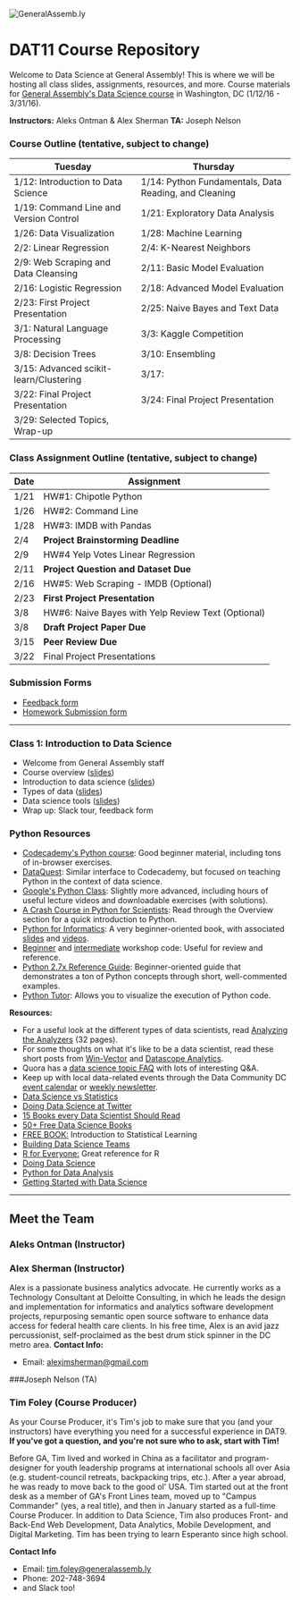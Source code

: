 ![GeneralAssemb.ly](https://github.com/generalassembly/ga-ruby-on-rails-for-devs/raw/master/images/ga.png "GeneralAssemb.ly")

# DAT11 Course Repository
Welcome to Data Science at General Assembly! This is where we will be hosting all class slides, assignments, resources, and more.
Course materials for [General Assembly's Data Science course](https://generalassemb.ly/education/data-science/washington-dc/) in Washington, DC (1/12/16 - 3/31/16).

**Instructors:** Aleks Ontman & Alex Sherman 
**TA:** Joseph Nelson

### Course Outline (tentative, subject to change)
Tuesday | Thursday
--- | ---
1/12: Introduction to Data Science | 1/14: Python Fundamentals, Data Reading, and Cleaning
1/19: Command Line and Version Control | 1/21: Exploratory Data Analysis
1/26: Data Visualization | 1/28: Machine Learning 
2/2: Linear Regression  | 2/4: K-Nearest Neighbors
2/9: Web Scraping and Data Cleansing | 2/11: Basic Model Evaluation
2/16: Logistic Regression | 2/18: Advanced Model Evaluation
2/23: First Project Presentation | 2/25: Naive Bayes and Text Data
3/1: Natural Language Processing | 3/3: Kaggle Competition 
3/8: Decision Trees | 3/10: Ensembling
3/15: Advanced scikit-learn/Clustering  | 3/17: 
3/22: Final Project Presentation | 3/24: Final Project Presentation 
3/29: Selected Topics, Wrap-up |

### Class Assignment Outline (tentative, subject to change)
Date | Assignment
--- | ---
1/21 | HW#1: Chipotle Python
1/26 | HW#2: Command Line 
1/28 | HW#3: IMDB with Pandas
2/4  | **Project Brainstorming Deadline**
2/9  | HW#4  Yelp Votes Linear Regression
2/11 | **Project Question and Dataset Due** 
2/16 | HW#5: Web Scraping - IMDB (Optional)
2/23 | **First Project Presentation**
3/8  | HW#6: Naive Bayes with Yelp Review Text (Optional)
3/8  | **Draft Project Paper Due**
3/15 | **Peer Review Due**
3/22 | Final Project Presentations

### Submission Forms
* [Feedback form](http://goo.gl/forms/B93qGIaI3f)
* [Homework Submission form](http://goo.gl/forms/253Yb8rdEI)

-----

### Class 1: Introduction to Data Science
* Welcome from General Assembly staff
* Course overview ([slides](slides/01_course_overview.pdf))
* Introduction to data science ([slides](slides/01_intro_to_data_science.pdf))
* Types of data ([slides](slides/01_types_of_data.pdf))
* Data science tools ([slides](slides/DataScienceTools.pdf))
* Wrap up: Slack tour, feedback form

### Python Resources
* [Codecademy's Python course](http://www.codecademy.com/en/tracks/python): Good beginner material, including tons of in-browser exercises.
* [DataQuest](https://dataquest.io/): Similar interface to Codecademy, but focused on teaching Python in the context of data science.
* [Google's Python Class](https://developers.google.com/edu/python/): Slightly more advanced, including hours of useful lecture videos and downloadable exercises (with solutions).
* [A Crash Course in Python for Scientists](http://nbviewer.ipython.org/gist/rpmuller/5920182): Read through the Overview section for a quick introduction to Python.
* [Python for Informatics](http://www.pythonlearn.com/book.php): A very beginner-oriented book, with associated [slides](https://drive.google.com/folderview?id=0B7X1ycQalUnyal9yeUx3VW81VDg&usp=sharing) and [videos](https://www.youtube.com/playlist?list=PLlRFEj9H3Oj4JXIwMwN1_ss1Tk8wZShEJ).
* [Beginner](code/00_python_beginner_workshop.py) and [intermediate](code/00_python_intermediate_workshop.py) workshop code: Useful for review and reference.
* [Python 2.7x Reference Guide](https://github.com/vybstat/python-reference/blob/master/reference.py): Beginner-oriented guide that demonstrates a ton of Python concepts through short, well-commented examples.
* [Python Tutor](http://pythontutor.com/): Allows you to visualize the execution of Python code.

**Resources:**
* For a useful look at the different types of data scientists, read [Analyzing the Analyzers](http://cdn.oreillystatic.com/oreilly/radarreport/0636920029014/Analyzing_the_Analyzers.pdf) (32 pages).
* For some thoughts on what it's like to be a data scientist, read these short posts from [Win-Vector](http://www.win-vector.com/blog/2012/09/on-being-a-data-scientist/) and [Datascope Analytics](http://datascopeanalytics.com/what-we-think/2014/07/31/six-qualities-of-a-great-data-scientist).
* Quora has a [data science topic FAQ](https://www.quora.com/Data-Science) with lots of interesting Q&A.
* Keep up with local data-related events through the Data Community DC [event calendar](http://www.datacommunitydc.org/calendar) or [weekly newsletter](http://www.datacommunitydc.org/newsletter).
* [Data Science vs Statistics](http://bit.ly/1FrZX80)
* [Doing Data Science at Twitter](http://bit.ly/1Fs08QC)
* [15 Books every Data Scientist Should Read](http://bit.ly/1Fs0bvW)
* [50+ Free Data Science Books](http://bit.ly/1Fs0kzr)
* [FREE BOOK:](http://www-bcf.usc.edu/~gareth/ISL/) Introduction to Statistical Learning
* [Building Data Science Teams](http://oreil.ly/1G1s6Oc)
* [R for Everyone:](http://amzn.to/1MHKPpR) Great reference for R
* [Doing Data Science](http://amzn.to/1MHM1Jz)
* [Python for Data Analysis](http://amzn.to/1JomygU)
* [Getting Started with Data Science](http://treycausey.com/getting_started.html)

---
## Meet the Team

### Aleks Ontman (Instructor)

### Alex Sherman (Instructor)
Alex is a passionate business analytics advocate. He currently works as a Technology Consultant at Deloitte Consulting, 
in which he leads the design and implementation for informatics and analytics software development projects, 
repurposing semantic open source software to enhance data access for federal health care clients. 
In his free time, Alex is an avid jazz percussionist, self-proclaimed as the best drum stick spinner in the DC metro area.
**Contact Info:**
* Email: [alexjmsherman@gmail.com](mailto:alexjmsherman@gmail.com)

###Joseph Nelson (TA)


### Tim Foley (Course Producer)
As your Course Producer, it's Tim's job to make sure that you (and your instructors) have everything you need for a successful experience in DAT9. **If you've got a question, and you're not sure who to ask, start with Tim!**

Before GA, Tim lived and worked in China as a facilitator and program-designer for youth leadership programs at international schools all over Asia (e.g. student-council retreats, backpacking trips, etc.). After a year abroad, he was ready to move back to the good ol' USA. Tim started out at the front desk as a member of GA's Front Lines team, moved up to "Campus Commander" (yes, a real title), and then in January started as a full-time Course Producer. In addition to Data Science, Tim also produces Front- and Back-End Web Development, Data Analytics, Mobile Development, and Digital Marketing. Tim has been trying to learn Esperanto since high school.

**Contact Info**
* Email: [tim.foley@generalassemb.ly](mailto:tim.foley@generalassemb.ly)
* Phone: 202-748-3694
* and Slack too!
